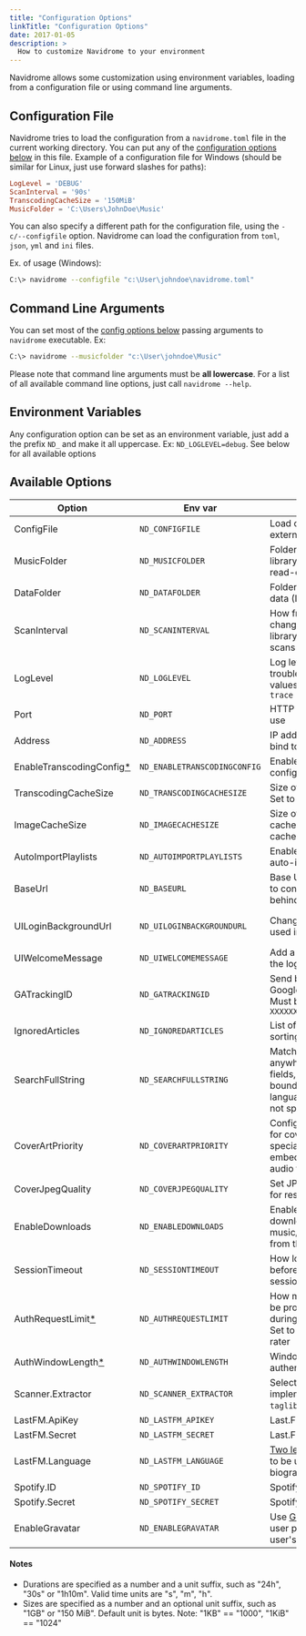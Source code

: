 ```yaml
---
title: "Configuration Options"
linkTitle: "Configuration Options"
date: 2017-01-05
description: >
  How to customize Navidrome to your environment
---
```


Navidrome allows some customization using environment variables, loading from a configuration file
or using command line arguments.

## Configuration File

Navidrome tries to load the configuration from a `navidrome.toml` file in the current working
directory. You can put any of the [configuration options below](#available-options) in this file. 
Example of a configuration file for Windows (should be similar for Linux, just use forward slashes for paths):

```toml
LogLevel = 'DEBUG'
ScanInterval = '90s'
TranscodingCacheSize = '150MiB'
MusicFolder = 'C:\Users\JohnDoe\Music' 
```

You can also specify a different path for the configuration file, using the `-c/--configfile` option.
Navidrome can load the configuration from `toml`, `json`, `yml` and `ini` files.

Ex. of usage (Windows):

```bash
C:\> navidrome --configfile "c:\User\johndoe\navidrome.toml"
```

## Command Line Arguments

You can set most of the [config options below](#available-options) passing arguments to `navidrome` executable. Ex:
```bash
C:\> navidrome --musicfolder "c:\User\johndoe\Music"
```

Please note that command line arguments must be **all lowercase**. For a list of all available command line options, 
just call `navidrome --help`.


## Environment Variables

Any configuration option can be set as an environment variable, just add a the prefix `ND_` and
make it all uppercase. Ex: `ND_LOGLEVEL=debug`. See below for all available options

## Available Options

| Option                                                | Env var                      | Description                                                                                                                | Default Value                            |
| ----------------------------------------------------- | ---------------------------- | -------------------------------------------------------------------------------------------------------------------------- | ---------------------------------------- |
| ConfigFile                                            | `ND_CONFIGFILE`              | Load configurations from an external config file                                                                           | `"./navidrome.toml"`                     |
| MusicFolder                                           | `ND_MUSICFOLDER`             | Folder where your music library is stored. Can be read-only                                                                | `"./music"`                              |
| DataFolder                                            | `ND_DATAFOLDER`              | Folder to store application data (DB, cache...)                                                                            | `"./data"`                               |
| ScanInterval                                          | `ND_SCANINTERVAL`            | How frequently to scan for changes in your music library. Set it to `0` to disable scans                                   | `"1m"`                                   |
| LogLevel                                              | `ND_LOGLEVEL`                | Log level. Useful for troubleshooting. Possible values: `error`, `info`, `debug`, `trace`                                  | `"info"`                                 |
| Port                                                  | `ND_PORT`                    | HTTP port Navidrome will use                                                                                               | `4533`                                   |
| Address                                               | `ND_ADDRESS`                 | IP address the server will bind to                                                                                         | `0.0.0.0` (all IPs)                      |
| EnableTranscodingConfig[\*][transcoding]              | `ND_ENABLETRANSCODINGCONFIG` | Enables transcoding configuration in the UI                                                          | `false`                                  |
| TranscodingCacheSize                                  | `ND_TRANSCODINGCACHESIZE`    | Size of transcoding cache. Set to `0` to disable cache                                                                     | `"100MB"`                                |
| ImageCacheSize                                        | `ND_IMAGECACHESIZE`          | Size of image (art work) cache. Set to `0` to disable cache                                                                | `"100MB"`                                |
| AutoImportPlaylists                                   | `ND_AUTOIMPORTPLAYLISTS`     | Enable/disable `.m3u` playlist auto-import                                                                                 | `true`                                   |
| BaseUrl                                               | `ND_BASEURL`                 | Base URL (only the `path` part) to configure Navidrome behind a proxy (ex: `/music`)                                       | _Empty_                                  |
| UILoginBackgroundUrl                                  | `ND_UILOGINBACKGROUNDURL`    | Change background image used in the Login page                                                                             | _random music image from Unsplash.com_   |
| UIWelcomeMessage                                      | `ND_UIWELCOMEMESSAGE`        | Add a welcome message to the login screen                                                                                  | _Empty_                                  |
| GATrackingID                                          | `ND_GATRACKINGID`            | Send basic info to your own Google Analytics account. Must be in the format `UA-XXXXXXXX`                                  | _Empty_ (disabled)                       |
| IgnoredArticles                                       | `ND_IGNOREDARTICLES`         | List of ignored articles when sorting/indexing artists                                                                     | `"The El La Los Las Le Les Os As O A"`   |
| SearchFullString                                      | `ND_SEARCHFULLSTRING`        | Match query strings anywhere in searchable fields, not only in word boundaries. Useful for languages where words are not space separated | `false`                    |
| CoverArtPriority                                      | `ND_COVERARTPRIORITY`        | Configure the order to look for cover art images. Use special `embedded` value to get embedded images from the audio files | `"embedded, cover.*, folder.*, front.*"` |
| CoverJpegQuality                                      | `ND_COVERJPEGQUALITY`        | Set JPEG quality percentage for resized cover art images                                                                   | `75`                                     |
| EnableDownloads                                       | `ND_ENABLEDOWNLOADS`         | Enable the option in the UI to download music/albums/artists/playlists from the server                                     | `true`                                   |
| SessionTimeout                                        | `ND_SESSIONTIMEOUT`          | How long Navidrome will wait before closing web ui idle sessions                                                           | `"24h"`                                  |
| AuthRequestLimit[\*][limit-login-attempts]            | `ND_AUTHREQUESTLIMIT`        | How many login requests can be processed from a single IP during the `AuthWindowLength`. Set to `0` to disable the limit rater | `5`                       |
| AuthWindowLength[\*][limit-login-attempts]            | `ND_AUTHWINDOWLENGTH`        | Window Length for the authentication rate limit                                                                 | `"20s"`                                  |
| Scanner.Extractor                                     | `ND_SCANNER_EXTRACTOR`       | Select metadata extractor implementation. Options: `taglib` or `ffmpeg`                                                    | `taglib`                                 |
| LastFM.ApiKey                                         | `ND_LASTFM_APIKEY`           | Last.FM ApiKey                                                                                                             | _Empty_                                  |
| LastFM.Secret                                         | `ND_LASTFM_SECRET`           | Last.FM Shared Secret                                                                                                      | _Empty_                                  |
| LastFM.Language                                       | `ND_LASTFM_LANGUAGE`         | [Two letter-code for language][language-codes] to be used to retrieve biographies from Last.FM                                               | `"en"`                                   |
| Spotify.ID                                            | `ND_SPOTIFY_ID`              | Spotify Client ID                                                                                                          | _Empty_                                  |
| Spotify.Secret                                        | `ND_SPOTIFY_SECRET`          | Spotify Client Secret                                                                                                      | _Empty_                                  |
| EnableGravatar                                        | `ND_ENABLEGRAVATAR`          | Use [Gravatar](https://gravatar.com/) images as the user profile image. Needs the user's email to be filled                | `false`                                  |

#### Notes

- Durations are specified as a number and a unit suffix, such as "24h", "30s" or "1h10m". Valid
  time units are "s", "m", "h".
- Sizes are specified as a number and an optional unit suffix, such as "1GB" or "150 MiB". Default
  unit is bytes.  Note: "1KB" == "1000", "1KiB" == "1024"


[limit-login-attempts]: /docs/usage/security#limit-login-attempts  "Login Limit Rating"
[transcoding]:          /docs/usage/security#transcoding-configuration "Transcoding configuration"
[language-codes]:       https://en.wikipedia.org/wiki/List_of_ISO_639-1_codes "List of language codes"

